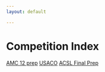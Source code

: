 ```yaml
---
layout: default

---
```


# Competition Index

[AMC 12 prep](/AMC_12_prep.md)
[USACO](/USACO.md)
[ACSL Final Prep](ACSL_Final_Prep.md)